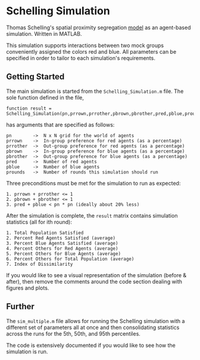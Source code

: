 # Schelling Simulation

Thomas Schelling's spatial proximity segregation [model](https://www.stat.berkeley.edu/~aldous/157/Papers/Schelling_Seg_Models.pdf) as an agent-based simulation. Written in MATLAB.

This simulation supports interactions between two mock groups conveniently assigned the colors red and blue. All parameters can be specified in order to tailor to each simulation's requirements.

## Getting Started

The main simulation is started from the `Schelling_Simulation.m` file. The sole function defined in the file, 

```
function result = Schelling_Simulation(pn,prrown,prrother,pbrown,pbrother,pred,pblue,prounds)
```

has arguments that are specified as follows:

```
pn        ->  N x N grid for the world of agents
prrown    ->  In-group preference for red agents (as a percentage)
prrother  ->  Out-group preference for red agents (as a percentage)
pbrown    ->  In-group preference for blue agents (as a percentage)
pbrother  ->  Out-group preference for blue agents (as a percentage)
pred      ->  Number of red agents
pblue     ->  Number of blue agents
prounds   ->  Number of rounds this simulation should run
```

Three preconditions must be met for the simulation to run as expected:

```
1. prrown + prrother <= 1
2. pbrown + pbrother <= 1
3. pred + pblue < pn * pn (ideally about 20% less)
```

After the simulation is complete, the `result` matrix contains simulation statistics (all for ith round):

```
1. Total Population Satisfied
2. Percent Red Agents Satisfied (average)
3. Percent Blue Agents Satisfied (average)
4. Percent Others for Red Agents (average)
5. Percent Others for Blue Agents (average)
6. Percent Others for Total Population (average)
7. Index of Dissimilarity
```

If you would like to see a visual representation of the simulation (before & after), then remove the comments around the code section dealing with figures and plots.

## Further

The `sim_multiple.m` file allows for running the Schelling simulation with a different set of parameters all at once and then consolidating statistics across the runs for the 5th, 50th, and 95th percentiles.

The code is extensively documented if you would like to see how the simulation is run.
